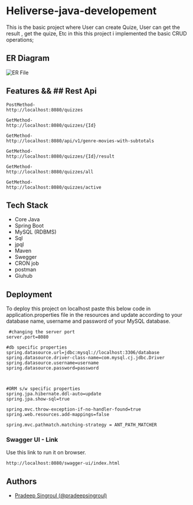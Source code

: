 # Heliverse-java-developement
This is the basic project where User can create Quize, User can get the result , get the quize, Etc in this this project i implemented the basic CRUD operations;

## ER Diagram
![ER File](https://github.com/pradeepsingroul/Heliverse-java-developement/assets/104360276/23f1d52b-45fd-4231-a60b-8aea84b16dbf)


## Features && ## Rest Api
 
 ```new Quiz 
PostMethod-
http://localhost:8080/quizzes
```

```Get quize by id
GetMethod-
http://localhost:8080/quizzes/{Id}
```

```Get result by id
GetMethod-
http://localhost:8080/api/v1/genre-movies-with-subtotals
```

```update runtime
GetMethod-
http://localhost:8080/quizzes/{Id}/result
```

``` Get all quize
GetMethod-
http://localhost:8080/quizzes/all
```

``` Get active quize
GetMethod-
http://localhost:8080/quizzes/active
```

 

## Tech Stack

- Core Java
- Spring Boot
- MySQL (RDBMS)
- Sql
- jpql
- Maven
- Swegger
- CRON job
- postman
- Giuhub


## Deployment

To deploy this project on localhost paste this below code in application.properties file in the 
resources and update according to your database name, username and password of your MySQL database.

```properties
 #changing the server port
server.port=8080

#db specific properties
spring.datasource.url=jdbc:mysql://localhost:3306/database
spring.datasource.driver-class-name=com.mysql.cj.jdbc.Driver
spring.datasource.username=username
spring.datasource.password=password



#ORM s/w specific properties
spring.jpa.hibernate.ddl-auto=update
spring.jpa.show-sql=true

spring.mvc.throw-exception-if-no-handler-found=true
spring.web.resources.add-mappings=false

spring.mvc.pathmatch.matching-strategy = ANT_PATH_MATCHER

```
### Swagger UI - Link

Use this link to run it on browser.
```swagger
http://localhost:8080/swagger-ui/index.html
```

## Authors
- [Pradeep Singroul (@pradeepsingroul) ](https://github.com/pradeepsingroul)
